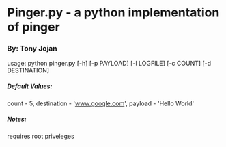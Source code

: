 # Pinger.py - a python implementation of pinger
### By: Tony Jojan


 usage: python pinger.py [-h] [-p PAYLOAD] [-l LOGFILE] [-c COUNT] [-d DESTINATION]

##### Default Values:
 count - 5, destination - 'www.google.com', payload - 'Hello World'

##### Notes:
requires root priveleges
